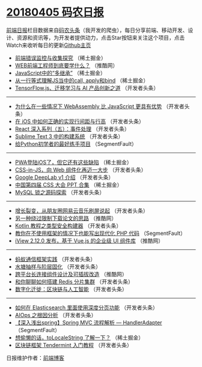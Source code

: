 # [20180405 码农日报](https://toutiao.qdkfweb.cn/date/2018/04/05)

[前端日报](https://qdkfweb.cn/c/news)栏目数据来自[码农头条](https://toutiao.qdkfweb.cn/)（我开发的爬虫），每日分享前端、移动开发、设计、资源和资讯等，为开发者提供动力，点击Star按钮来关注这个项目，点击Watch来收听每日的更新[Github主页](https://github.com/kujian/frontendDaily)
* [前端错误监控与收集探究](https://toutiao.qdkfweb.cn/69669.html) （稀土掘金）
* [WEB前端工程师到底要学什么？](https://toutiao.qdkfweb.cn/69723.html) （推酷网）
* [JavaScript中的“多继承”](https://toutiao.qdkfweb.cn/69670.html) （稀土掘金）
* [从一行等式理解JS当中的call, apply和bind](https://toutiao.qdkfweb.cn/69671.html) （稀土掘金）
* [TensorFlow.js、迁移学习与 AI 产品创新之道](https://toutiao.qdkfweb.cn/69685.html) （开发者头条）

***
* [为什么在一些情况下 WebAssembly 比 JavaScript 更具有优势](https://toutiao.qdkfweb.cn/69683.html) （开发者头条）
* [在 iOS 中如何正确的实现行间距与行高](https://toutiao.qdkfweb.cn/69696.html) （开发者头条）
* [React 深入系列（五）：事件处理](https://toutiao.qdkfweb.cn/69687.html) （开发者头条）
* [Sublime Text 3 中的构建系统](https://toutiao.qdkfweb.cn/69679.html) （开发者头条）
* [给Python初学者的最好练手项目](https://toutiao.qdkfweb.cn/69664.html) （SegmentFault）

***
* [PWA登陆iOS了，但它还有这些缺陷](https://toutiao.qdkfweb.cn/69667.html) （稀土掘金）
* [CSS-in-JS，向 Web 组件化再迈一大步](https://toutiao.qdkfweb.cn/69694.html) （开发者头条）
* [Google DeepLab v1 介绍](https://toutiao.qdkfweb.cn/69695.html) （开发者头条）
* [中国第四届 CSS 大会 PPT 合集](https://toutiao.qdkfweb.cn/69668.html) （稀土掘金）
* [MySQL 锁之源码探索](https://toutiao.qdkfweb.cn/69686.html) （开发者头条）

***
* [增长裂变，从朋友圈网易云音乐刷屏说起](https://toutiao.qdkfweb.cn/69697.html) （开发者头条）
* [另一种绕过限制下载论文的思路](https://toutiao.qdkfweb.cn/69722.html) （推酷网）
* [Kotlin 教程之类型安全构建器](https://toutiao.qdkfweb.cn/69688.html) （开发者头条）
* [教你在不使用框架的情况下也能写出现代化 PHP 代码](https://toutiao.qdkfweb.cn/69663.html) （SegmentFault）
* [iView 2.12.0 发布，基于 Vue.js 的企业级 UI 组件库](https://toutiao.qdkfweb.cn/69720.html) （推酷网）

***
* [蚂蚁通信框架实践](https://toutiao.qdkfweb.cn/69680.html) （开发者头条）
* [水塘抽样与阶层固化](https://toutiao.qdkfweb.cn/69689.html) （开发者头条）
* [跨平台长连接组件设计及可插拔改造](https://toutiao.qdkfweb.cn/69721.html) （推酷网）
* [和你聊聊如何搭建 Redis 分片集群](https://toutiao.qdkfweb.cn/69677.html) （开发者头条）
* [数字化迁徙：区块链与人工智能](https://toutiao.qdkfweb.cn/69690.html) （开发者头条）

***
* [如何在 Elasticsearch 里面使用深度分页功能](https://toutiao.qdkfweb.cn/69678.html) （开发者头条）
* [AIOps 之根因分析](https://toutiao.qdkfweb.cn/69691.html) （开发者头条）
* [【深入浅出spring】Spring MVC 流程解析 &#8212; HandlerAdapter](https://toutiao.qdkfweb.cn/69665.html) （SegmentFault）
* [想偷懒的话，toLocaleString 了解一下？](https://toutiao.qdkfweb.cn/69744.html) （稀土掘金）
* [区块链框架 Tendermint 入门教程](https://toutiao.qdkfweb.cn/69681.html) （开发者头条）

日报维护作者：[前端博客](https://qdkfweb.cn/) 